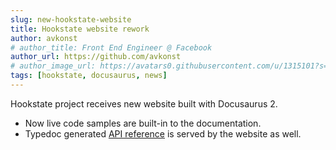 ```yaml
---
slug: new-hookstate-website
title: Hookstate website rework
author: avkonst
# author_title: Front End Engineer @ Facebook
author_url: https://github.com/avkonst
# author_image_url: https://avatars0.githubusercontent.com/u/1315101?s=400&v=4
tags: [hookstate, docusaurus, news]
---
```


Hookstate project receives new website built with Docusaurus 2.

* Now live code samples are built-in to the documentation.
* Typedoc generated [API reference](/docs/typedoc-hookstate-core) is served by the website as well.
